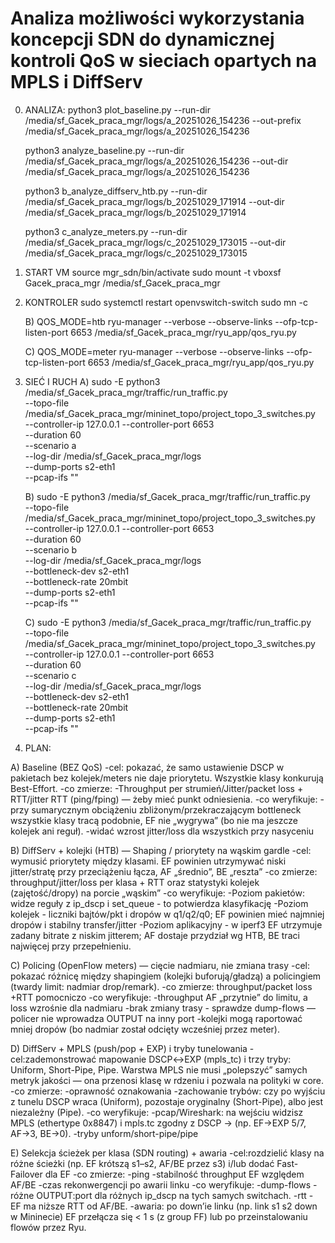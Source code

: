 # Analiza możliwości wykorzystania koncepcji SDN do dynamicznej kontroli QoS w sieciach opartych na MPLS i DiffServ

0. ANALIZA:
	python3 plot_baseline.py   --run-dir /media/sf_Gacek_praca_mgr/logs/a_20251026_154236   --out-prefix /media/sf_Gacek_praca_mgr/logs/a_20251026_154236

	python3 analyze_baseline.py   --run-dir /media/sf_Gacek_praca_mgr/logs/a_20251026_154236   --out-dir /media/sf_Gacek_praca_mgr/logs/a_20251026_154236

	python3 b_analyze_diffserv_htb.py   --run-dir /media/sf_Gacek_praca_mgr/logs/b_20251029_171914 --out-dir /media/sf_Gacek_praca_mgr/logs/b_20251029_171914

    python3 c_analyze_meters.py --run-dir /media/sf_Gacek_praca_mgr/logs/c_20251029_173015 --out-dir /media/sf_Gacek_praca_mgr/logs/c_20251029_173015

1. START VM
	source mgr_sdn/bin/activate
	sudo mount -t vboxsf Gacek_praca_mgr /media/sf_Gacek_praca_mgr

2. KONTROLER
	sudo systemctl restart openvswitch-switch
	sudo mn -c
	
	B)
	QOS_MODE=htb ryu-manager --verbose --observe-links --ofp-tcp-listen-port 6653 /media/sf_Gacek_praca_mgr/ryu_app/qos_ryu.py
	
	C)
	QOS_MODE=meter ryu-manager --verbose --observe-links --ofp-tcp-listen-port 6653 /media/sf_Gacek_praca_mgr/ryu_app/qos_ryu.py

3. SIEĆ I RUCH
	A)
	sudo -E python3 /media/sf_Gacek_praca_mgr/traffic/run_traffic.py \
	  --topo-file /media/sf_Gacek_praca_mgr/mininet_topo/project_topo_3_switches.py \
	  --controller-ip 127.0.0.1 --controller-port 6653 \
	  --duration 60 \
	  --scenario a \
	  --log-dir /media/sf_Gacek_praca_mgr/logs \
	  --dump-ports s2-eth1 \
	  --pcap-ifs ""
  
	B)
	sudo -E python3 /media/sf_Gacek_praca_mgr/traffic/run_traffic.py \
	  --topo-file /media/sf_Gacek_praca_mgr/mininet_topo/project_topo_3_switches.py \
	  --controller-ip 127.0.0.1 --controller-port 6653 \
	  --duration 60 \
	  --scenario b \
	  --log-dir /media/sf_Gacek_praca_mgr/logs \
	  --bottleneck-dev s2-eth1 \
	  --bottleneck-rate 20mbit \
	  --dump-ports s2-eth1 \
	  --pcap-ifs ""
	  
	C)
	sudo -E python3 /media/sf_Gacek_praca_mgr/traffic/run_traffic.py \
	  --topo-file /media/sf_Gacek_praca_mgr/mininet_topo/project_topo_3_switches.py \
	  --controller-ip 127.0.0.1 --controller-port 6653 \
	  --duration 60 \
	  --scenario c \
	  --log-dir /media/sf_Gacek_praca_mgr/logs \
	  --bottleneck-dev s2-eth1 \
	  --bottleneck-rate 20mbit \
	  --dump-ports s2-eth1 \
	  --pcap-ifs ""

4. PLAN:

A) Baseline (BEZ QoS)
    -cel: pokazać, że samo ustawienie DSCP w pakietach bez kolejek/meters nie daje priorytetu. Wszystkie klasy konkurują Best-Effort.
    -co zmierze:
        -Throughput per strumień/Jitter/packet loss + RTT/jitter RTT (ping/fping) — żeby mieć punkt odniesienia.
    -co weryfikuje:
        -przy sumarycznym obciążeniu zbliżonym/przekraczającym bottleneck wszystkie klasy tracą podobnie, EF nie „wygrywa” (bo nie ma jeszcze kolejek ani reguł).
        -widać wzrost jitter/loss dla wszystkich przy nasyceniu

B) DiffServ + kolejki (HTB) — Shaping / priorytety na wąskim gardle
    -cel: wymusić priorytety między klasami. EF powinien utrzymywać niski jitter/stratę przy przeciążeniu łącza, AF „średnio”, BE „reszta”
    -co zmierze: throughput/jitter/loss per klasa + RTT oraz statystyki kolejek (zajętość/dropy) na porcie „wąskim”
    -co weryfikuje:
        -Poziom pakietów: widze reguły z ip_dscp i set_queue - to potwierdza klasyfikację
        -Poziom kolejek - liczniki bajtów/pkt i dropów w q1/q2/q0; EF powinien mieć najmniej dropów i stabilny transfer/jitter
        -Poziom aplikacyjny - w iperf3 EF utrzymuje zadany bitrate z niskim jitterem; AF dostaje przydział wg HTB, BE traci najwięcej przy przepełnieniu.

C) Policing (OpenFlow meters) — cięcie nadmiaru, nie zmiana trasy
    -cel: pokazać różnicę między shapingiem (kolejki buforują/gładzą) a policingiem (twardy limit: nadmiar drop/remark).
    -co zmierze: throughput/packet loss +RTT pomocniczo
    -co weryfikuje:
        -throughput AF „przytnie” do limitu, a loss wzrośnie dla nadmiaru
        -brak zmiany trasy - sprawdze dump-flows — policer nie wprowadza OUTPUT na inny port
        -kolejki mogą raportować mniej dropów (bo nadmiar został odcięty wcześniej przez meter).

D) DiffServ + MPLS (push/pop + EXP) i tryby tunelowania
    -cel:zademonstrować mapowanie DSCP↔EXP (mpls_tc) i trzy tryby: Uniform, Short-Pipe, Pipe. Warstwa MPLS nie musi „polepszyć” samych metryk jakości — ona przenosi klasę w rdzeniu i pozwala na polityki w core.
    -co zmierze:
        -oprawność oznakowania
        -zachowanie trybów: czy po wyjściu z tunelu DSCP wraca (Uniform), pozostaje oryginalny (Short-Pipe), albo jest niezależny (Pipe).
    -co weryfikuje:
        -pcap/Wireshark: na wejściu widzisz MPLS (ethertype 0x8847) i mpls.tc zgodny z DSCP → (np. EF→EXP 5/7, AF→3, BE→0).
        -tryby unform/short-pipe/pipe

E) Selekcja ścieżek per klasa (SDN routing) + awaria
    -cel:rozdzielić klasy na różne ścieżki (np. EF krótszą s1–s2, AF/BE przez s3) i/lub dodać Fast-Failover dla EF
    -co zmierze:
        -ping 
        -stabilność throughput EF względem AF/BE
        -czas rekonwergencji po awarii linku
    -co weryfikuje:
        -dump-flows - różne OUTPUT:port dla różnych ip_dscp na tych samych switchach.
        -rtt -  EF ma niższe RTT od AF/BE.
        -awaria: po down’ie linku (np. link s1 s2 down w Mininecie) EF przełącza się < 1 s (z group FF) lub po przeinstalowaniu flowów przez Ryu.